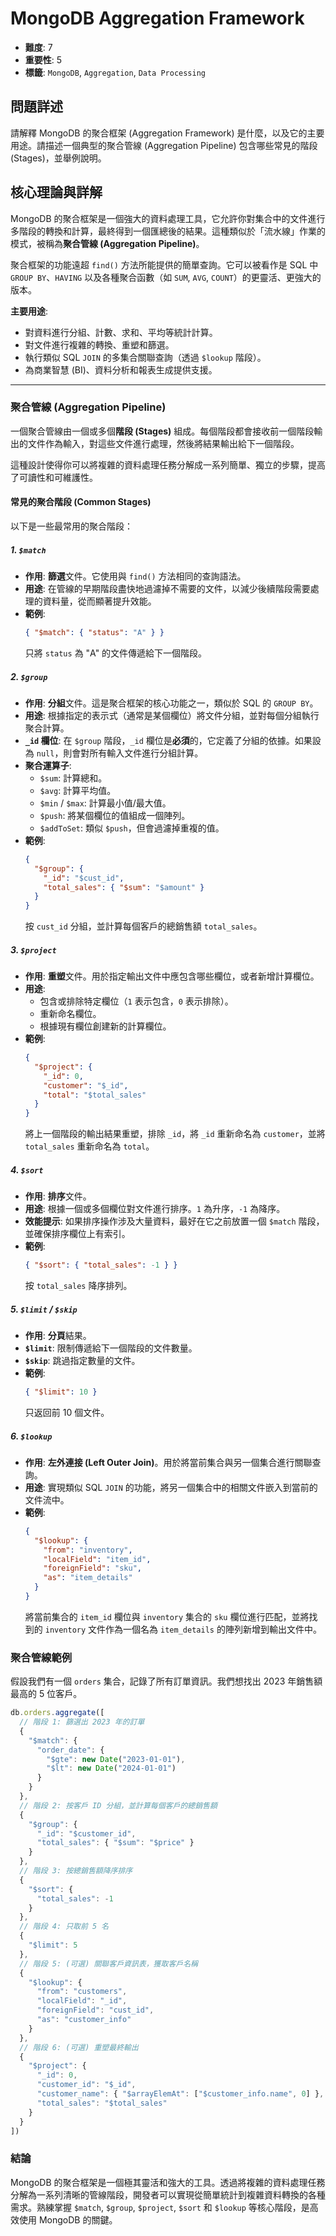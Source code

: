 # MongoDB Aggregation Framework

- **難度**: 7
- **重要性**: 5
- **標籤**: `MongoDB`, `Aggregation`, `Data Processing`

## 問題詳述

請解釋 MongoDB 的聚合框架 (Aggregation Framework) 是什麼，以及它的主要用途。請描述一個典型的聚合管線 (Aggregation Pipeline) 包含哪些常見的階段 (Stages)，並舉例說明。

## 核心理論與詳解

MongoDB 的聚合框架是一個強大的資料處理工具，它允許你對集合中的文件進行多階段的轉換和計算，最終得到一個匯總後的結果。這種類似於「流水線」作業的模式，被稱為**聚合管線 (Aggregation Pipeline)**。

聚合框架的功能遠超 `find()` 方法所能提供的簡單查詢。它可以被看作是 SQL 中 `GROUP BY`、`HAVING` 以及各種聚合函數（如 `SUM`, `AVG`, `COUNT`）的更靈活、更強大的版本。

**主要用途**:
-   對資料進行分組、計數、求和、平均等統計計算。
-   對文件進行複雜的轉換、重塑和篩選。
-   執行類似 SQL `JOIN` 的多集合關聯查詢（透過 `$lookup` 階段）。
-   為商業智慧 (BI)、資料分析和報表生成提供支援。

---

### 聚合管線 (Aggregation Pipeline)

一個聚合管線由一個或多個**階段 (Stages)** 組成。每個階段都會接收前一個階段輸出的文件作為輸入，對這些文件進行處理，然後將結果輸出給下一個階段。

這種設計使得你可以將複雜的資料處理任務分解成一系列簡單、獨立的步驟，提高了可讀性和可維護性。

#### 常見的聚合階段 (Common Stages)

以下是一些最常用的聚合階段：

##### 1. `$match`

-   **作用**: **篩選**文件。它使用與 `find()` 方法相同的查詢語法。
-   **用途**: 在管線的早期階段盡快地過濾掉不需要的文件，以減少後續階段需要處理的資料量，從而顯著提升效能。
-   **範例**:
    ```json
    { "$match": { "status": "A" } }
    ```
    只將 `status` 為 "A" 的文件傳遞給下一個階段。

##### 2. `$group`

-   **作用**: **分組**文件。這是聚合框架的核心功能之一，類似於 SQL 的 `GROUP BY`。
-   **用途**: 根據指定的表示式（通常是某個欄位）將文件分組，並對每個分組執行聚合計算。
-   **`_id` 欄位**: 在 `$group` 階段，`_id` 欄位是**必須**的，它定義了分組的依據。如果設為 `null`，則會對所有輸入文件進行分組計算。
-   **聚合運算子**:
    -   `$sum`: 計算總和。
    -   `$avg`: 計算平均值。
    -   `$min` / `$max`: 計算最小值/最大值。
    -   `$push`: 將某個欄位的值組成一個陣列。
    -   `$addToSet`: 類似 `$push`，但會過濾掉重複的值。
-   **範例**:
    ```json
    {
      "$group": {
        "_id": "$cust_id",
        "total_sales": { "$sum": "$amount" }
      }
    }
    ```
    按 `cust_id` 分組，並計算每個客戶的總銷售額 `total_sales`。

##### 3. `$project`

-   **作用**: **重塑**文件。用於指定輸出文件中應包含哪些欄位，或者新增計算欄位。
-   **用途**:
    -   包含或排除特定欄位（`1` 表示包含，`0` 表示排除）。
    -   重新命名欄位。
    -   根據現有欄位創建新的計算欄位。
-   **範例**:
    ```json
    {
      "$project": {
        "_id": 0,
        "customer": "$_id",
        "total": "$total_sales"
      }
    }
    ```
    將上一個階段的輸出結果重塑，排除 `_id`，將 `_id` 重新命名為 `customer`，並將 `total_sales` 重新命名為 `total`。

##### 4. `$sort`

-   **作用**: **排序**文件。
-   **用途**: 根據一個或多個欄位對文件進行排序。`1` 為升序，`-1` 為降序。
-   **效能提示**: 如果排序操作涉及大量資料，最好在它之前放置一個 `$match` 階段，並確保排序欄位上有索引。
-   **範例**:
    ```json
    { "$sort": { "total_sales": -1 } }
    ```
    按 `total_sales` 降序排列。

##### 5. `$limit` / `$skip`

-   **作用**: **分頁**結果。
-   **`$limit`**: 限制傳遞給下一個階段的文件數量。
-   **`$skip`**: 跳過指定數量的文件。
-   **範例**:
    ```json
    { "$limit": 10 }
    ```
    只返回前 10 個文件。

##### 6. `$lookup`

-   **作用**: **左外連接 (Left Outer Join)**。用於將當前集合與另一個集合進行關聯查詢。
-   **用途**: 實現類似 SQL `JOIN` 的功能，將另一個集合中的相關文件嵌入到當前的文件流中。
-   **範例**:
    ```json
    {
      "$lookup": {
        "from": "inventory",
        "localField": "item_id",
        "foreignField": "sku",
        "as": "item_details"
      }
    }
    ```
    將當前集合的 `item_id` 欄位與 `inventory` 集合的 `sku` 欄位進行匹配，並將找到的 `inventory` 文件作為一個名為 `item_details` 的陣列新增到輸出文件中。

### 聚合管線範例

假設我們有一個 `orders` 集合，記錄了所有訂單資訊。我們想找出 2023 年銷售額最高的 5 位客戶。

```javascript
db.orders.aggregate([
  // 階段 1: 篩選出 2023 年的訂單
  {
    "$match": {
      "order_date": {
        "$gte": new Date("2023-01-01"),
        "$lt": new Date("2024-01-01")
      }
    }
  },
  // 階段 2: 按客戶 ID 分組，並計算每個客戶的總銷售額
  {
    "$group": {
      "_id": "$customer_id",
      "total_sales": { "$sum": "$price" }
    }
  },
  // 階段 3: 按總銷售額降序排序
  {
    "$sort": {
      "total_sales": -1
    }
  },
  // 階段 4: 只取前 5 名
  {
    "$limit": 5
  },
  // 階段 5: (可選) 關聯客戶資訊表，獲取客戶名稱
  {
    "$lookup": {
      "from": "customers",
      "localField": "_id",
      "foreignField": "cust_id",
      "as": "customer_info"
    }
  },
  // 階段 6: (可選) 重塑最終輸出
  {
    "$project": {
      "_id": 0,
      "customer_id": "$_id",
      "customer_name": { "$arrayElemAt": ["$customer_info.name", 0] },
      "total_sales": "$total_sales"
    }
  }
])
```

### 結論

MongoDB 的聚合框架是一個極其靈活和強大的工具。透過將複雜的資料處理任務分解為一系列清晰的管線階段，開發者可以實現從簡單統計到複雜資料轉換的各種需求。熟練掌握 `$match`, `$group`, `$project`, `$sort` 和 `$lookup` 等核心階段，是高效使用 MongoDB 的關鍵。
